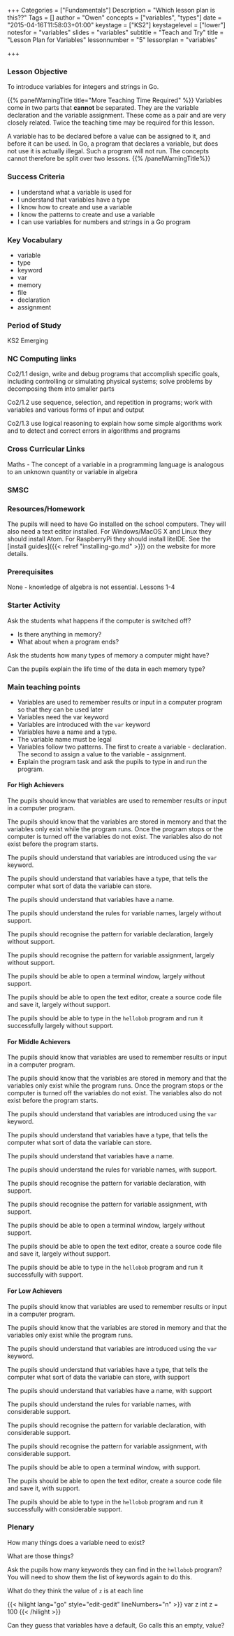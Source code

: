 +++
Categories = ["Fundamentals"]
Description = "Which lesson plan is this??"
Tags = []
author = "Owen"
concepts = ["variables", "types"]
date = "2015-04-16T11:58:03+01:00"
keystage = ["KS2"]
keystagelevel = ["lower"]
notesfor = "variables"
slides = "variables"
subtitle = "Teach and Try"
title = "Lesson Plan for Variables"
lessonnumber = "5"
lessonplan = "variables"

+++

### Lesson Objective

To introduce variables for integers and strings in Go.
<!--more-->

{{% panelWarningTitle title="More Teaching Time Required" %}}
Variables come in two parts that __cannot__ be separated. They are the
variable declaration and the variable assignment. These come as
a pair and are very closely related. Twice the teaching time may be
required for this lesson.

A variable has to be declared before a value can be assigned to it, and before it
can be used. In Go, a program that declares a variable, but does not
use it is actually illegal. Such a program will not run.
The concepts cannot therefore be split over two lessons.
{{% /panelWarningTitle%}}

### Success Criteria

* I understand what a variable is used for
* I understand that variables have a type
* I know how to create and use a variable
* I know the patterns to create and use a variable
* I can use variables for numbers and strings in a Go program

### Key Vocabulary

* variable
* type
* keyword
* var
* memory
* file
* declaration
* assignment

### Period of Study

KS2 Emerging

### NC Computing links

Co2/1.1    design, write and debug programs that accomplish specific goals,
including controlling or simulating physical systems; solve problems by
decomposing them into smaller parts

Co2/1.2    use sequence, selection, and repetition in programs; work with
variables and various forms of input and output

Co2/1.3    use logical reasoning to explain how some simple algorithms work and
to detect and correct errors in algorithms and programs

### Cross Curricular Links

Maths - The concept of a variable in a programming language is analogous
to an unknown quantity or variable in algebra

### SMSC


### Resources/Homework

The pupils will need to have Go installed on the school computers. They will
also need a text editor installed. For Windows/MacOS X and Linux they should
install Atom. For RaspberryPi they should install liteIDE. See the
[install guides]({{< relref "installing-go.md" >}}) on the website for more
details.

### Prerequisites

None - knowledge of algebra is not essential.
Lessons 1-4

### Starter Activity

Ask the students what happens if the computer is switched off?
* Is there anything in memory?
* What about when a program ends?

Ask the students how many types of memory a computer
might have?

Can the pupils explain the life time of the data in each memory type?

### Main teaching points

* Variables are used to remember results or input in a computer program
so that they can be used later
* Variables need the var keyword
* Variables are introduced with the `var` keyword
* Variables have a name and a type.
* The variable name must be legal
* Variables follow two patterns. The first to create a variable -
declaration. The second to assign a value to the variable - assignment.
* Explain the program task and ask the pupils to type in and run the program.

#### For High Achievers
The pupils should know that variables are used to remember results or
input in a computer program.

The pupils should know that the variables are stored in memory
and that the variables only exist while the program runs. Once the
program stops or the computer is turned off the variables do not exist.
The variables also do not exist before the program starts.

The pupils should understand that variables are introduced using
the `var` keyword.

The pupils should understand that variables have a type, that tells the
computer what sort of data the variable can store.

The pupils should understand that variables have a name.

The pupils should understand the rules for variable names,
largely without support.

The pupils should recognise the pattern for variable declaration, largely
without support.

The pupils should recognise the pattern for variable assignment, largely
without support.

The pupils should be able to open a terminal window, largely without
support.

The pupils should be able to open the text editor, create a source code
file and save it, largely without support.

The pupils should be able to type in the `hellobob` program and run it
successfully largely without support.

#### For Middle Achievers
The pupils should know that variables are used to remember results or
input in a computer program.

The pupils should know that the variables are stored in memory
and that the variables only exist while the program runs. Once the
program stops or the computer is turned off the variables do not exist.
The variables also do not exist before the program starts.

The pupils should understand that variables are introduced using
the `var` keyword.

The pupils should understand that variables have a type, that tells the
computer what sort of data the variable can store.

The pupils should understand that variables have a name.

The pupils should understand the rules for variable names,
with support.

The pupils should recognise the pattern for variable declaration,
with support.

The pupils should recognise the pattern for variable assignment,
with support.

The pupils should be able to open a terminal window, largely without
support.

The pupils should be able to open the text editor, create a source code
file and save it, largely without support.

The pupils should be able to type in the `hellobob` program and run it
successfully with support.

#### For Low Achievers
The pupils should know that variables are used to remember results or
input in a computer program.

The pupils should know that the variables are stored in memory
and that the variables only exist while the program runs.

The pupils should understand that variables are introduced using
the `var` keyword.

The pupils should understand that variables have a type, that tells the
computer what sort of data the variable can store, with support

The pupils should understand that variables have a name, with support

The pupils should understand the rules for variable names,
with considerable support.

The pupils should recognise the pattern for variable declaration,
with considerable support.

The pupils should recognise the pattern for variable assignment,
with considerable support.

The pupils should be able to open a terminal window, with
support.

The pupils should be able to open the text editor, create a source code
file and save it, with support.

The pupils should be able to type in the `hellobob` program and run it
successfully with considerable support.

### Plenary
How many things does a variable need to exist?

What are those things?

Ask the pupils how many keywords they can find in the `hellobob` program?
You will need to show them the list of keywords again to do this.

What do they think the value of `z` is at each line

{{< hilight lang="go" style="edit-gedit" lineNumbers="n" >}}
var z int
z = 100
{{< /hilight >}}

Can they guess that variables have a default, Go calls this an empty,
value?
